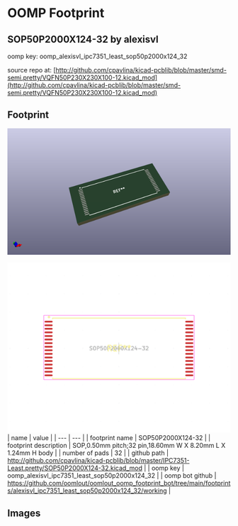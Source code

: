 # OOMP Footprint  
## SOP50P2000X124-32  by alexisvl  
  
oomp key: oomp_alexisvl_ipc7351_least_sop50p2000x124_32  
  
source repo at: [http://github.com/cpavlina/kicad-pcblib/blob/master/smd-semi.pretty/VQFN50P230X230X100-12.kicad_mod](http://github.com/cpavlina/kicad-pcblib/blob/master/smd-semi.pretty/VQFN50P230X230X100-12.kicad_mod)  
## Footprint  
  
[![working_kicad_pcb_3d.png](working_kicad_pcb_3d_600.png)](working_kicad_pcb_3d.png)  
  
[![working.png](working_600.png)](working.png)  
| name | value | 
| --- | --- | 
| footprint name | SOP50P2000X124-32 | 
| footprint description | SOP,0.50mm pitch;32 pin,18.60mm W X 8.20mm L X 1.24mm H body | 
| number of pads | 32 | 
| github path | http://github.com/cpavlina/kicad-pcblib/blob/master/IPC7351-Least.pretty/SOP50P2000X124-32.kicad_mod | 
| oomp key | oomp_alexisvl_ipc7351_least_sop50p2000x124_32 | 
| oomp bot github | https://github.com/oomlout/oomlout_oomp_footprint_bot/tree/main/footprints/alexisvl_ipc7351_least_sop50p2000x124_32/working | 
## Images  
